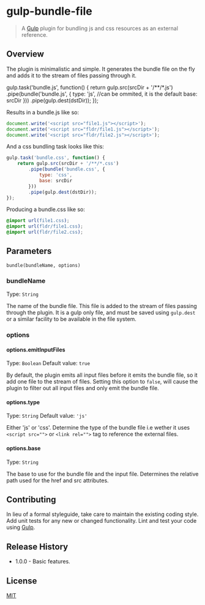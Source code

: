 # gulp-bundle-file

> A [Gulp](http://gulpjs.com/) plugin for bundling js and css resources as an external reference.

## Overview

The plugin is minimalistic and simple. It generates the bundle file on the fly and adds it to the stream of files passing through it.

gulp.task('bundle.js', function() {
    return gulp.src(srcDir + '/**/*.js')
        .pipe(bundle('bundle.js', {
            type: 'js', //can be ommited, it is the default
            base: srcDir
        }))
        .pipe(gulp.dest(dstDir));
});

Results in a bundle.js like so:

```js
document.write('<script src="file1.js"></script>');
document.write('<script src="fldr/file1.js"></script>');
document.write('<script src="fldr/file2.js"></script>');
```

And a css bundling task looks like this:

```js
gulp.task('bundle.css', function() {
    return gulp.src(srcDir + '/**/*.css')
        .pipe(bundle('bundle.css', {
            type: 'css',
            base: srcDir
        }))
        .pipe(gulp.dest(dstDir));
});
```

Producing a bundle.css like so:

```css
@import url(file1.css);
@import url(fldr/file1.css);
@import url(fldr/file2.css);
```


## Parameters

`bundle(bundleName, options)`

### bundleName
Type: `String`

The name of the bundle file. 
This file is added to the stream of files passing through the plugin. It is a gulp only file, and must be saved using `gulp.dest` or a similar facility to be available in the file system. 

### options

#### options.emitInputFiles
Type: `Boolean`
Default value: `true`

By default, the plugin emits all input files before it emits the bundle file, so it add one file to the stream of files. Setting this option to `false`, will cause the plugin to filter out all input files and only emit the bundle file.

#### options.type
Type: `String`
Default value: `'js'`

Either 'js' or 'css'. Determine the type of the bundle file i.e wether it uses `<script src="">` or `<link rel="">` tag to reference the external files.

#### options.base
Type: `String`

The base to use for the bundle file and the input file. Determines the relative path used for the href and src attributes.



## Contributing
In lieu of a formal styleguide, take care to maintain the existing coding style. Add unit tests for any new or changed functionality. Lint and test your code using [Gulp](http://gulpjs.com/).

## Release History
 - 1.0.0 - Basic features.

## License
[MIT](https://github.com/welldone-software/gulp-bundle-file/blob/master/LICENSE)

